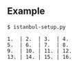 Example
-----

    $ istanbul-setup.py

    1.  | 2.  | 3.  | 4.
    5.  | 6.  | 7.  | 8.
    9.  | 10. | 11. | 12.
    13. | 14. | 15. | 16.
